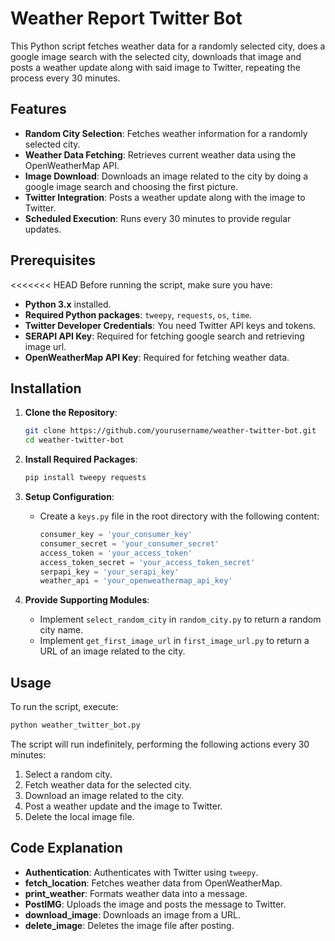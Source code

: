 # Weather Report Twitter Bot

This Python script fetches weather data for a randomly selected city, does a google image search with the selected city, downloads that image and posts a weather update along with said image to Twitter, repeating the process every 30 minutes.

## Features

- **Random City Selection**: Fetches weather information for a randomly selected city.
- **Weather Data Fetching**: Retrieves current weather data using the OpenWeatherMap API.
- **Image Download**: Downloads an image related to the city by doing a google image search and choosing the first picture.
- **Twitter Integration**: Posts a weather update along with the image to Twitter.
- **Scheduled Execution**: Runs every 30 minutes to provide regular updates.

## Prerequisites

<<<<<<< HEAD
Before running the script, make sure you have:

- **Python 3.x** installed.
- **Required Python packages**: `tweepy`, `requests`, `os`, `time`.
- **Twitter Developer Credentials**: You need Twitter API keys and tokens.
- **SERAPI API Key**: Required for fetching google search and retrieving image url.
- **OpenWeatherMap API Key**: Required for fetching weather data.

## Installation

1. **Clone the Repository**:
   ```bash
   git clone https://github.com/yourusername/weather-twitter-bot.git
   cd weather-twitter-bot
   ```

2. **Install Required Packages**:
   ```bash
   pip install tweepy requests
   ```

3. **Setup Configuration**:
   - Create a `keys.py` file in the root directory with the following content:
     ```python
     consumer_key = 'your_consumer_key'
     consumer_secret = 'your_consumer_secret'
     access_token = 'your_access_token'
     access_token_secret = 'your_access_token_secret'
     serpapi_key = 'your_serapi_key'
     weather_api = 'your_openweathermap_api_key'
     ```


4. **Provide Supporting Modules**:
   - Implement `select_random_city` in `random_city.py` to return a random city name.
   - Implement `get_first_image_url` in `first_image_url.py` to return a URL of an image related to the city.

## Usage

To run the script, execute:

```bash
python weather_twitter_bot.py
```

The script will run indefinitely, performing the following actions every 30 minutes:

1. Select a random city.
2. Fetch weather data for the selected city.
3. Download an image related to the city.
4. Post a weather update and the image to Twitter.
5. Delete the local image file.

## Code Explanation

- **Authentication**: Authenticates with Twitter using `tweepy`.
- **fetch_location**: Fetches weather data from OpenWeatherMap.
- **print_weather**: Formats weather data into a message.
- **PostIMG**: Uploads the image and posts the message to Twitter.
- **download_image**: Downloads an image from a URL.
- **delete_image**: Deletes the image file after posting.